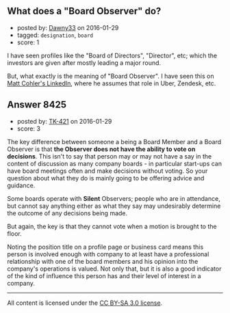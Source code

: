 ## What does a "Board Observer" do?

- posted by: [Dawny33](https://stackexchange.com/users/6444670/dawny33) on 2016-01-29
- tagged: `designation`, `board`
- score: 1

I have seen profiles like the "Board of Directors", "Director", etc; which the investors are given after mostly leading a major round.

But, what exactly is the meaning of "Board Observer".  I have seen this on [Matt Cohler's LinkedIn][1], where he assumes that role in Uber, Zendesk, etc.


  [1]: https://www.linkedin.com/in/mattcohler


## Answer 8425

- posted by: [TK-421](https://stackexchange.com/users/4125630/tk-421) on 2016-01-29
- score: 3

The key difference between someone a being a Board Member and a Board Observer is that **the Observer does not have the ability to vote on decisions**. This isn't to say that person may or may not have a say in the content of discussion as many company boards - in particular start-ups can have board meetings often and make decisions without voting. So your question about what they do is mainly going to be offering advice and guidance. 

Some boards operate with **Silent** Observers; people who are in attendance, but cannot say anything either as what they say may undesirably determine the outcome of any decisions being made.

But again, the key is that they cannot vote when a motion is brought to the floor.

Noting the position title on a profile page or business card means this person is involved enough with company to at least have a professional relationship with one of the board members and his opinion into the company's operations is valued. Not only that, but it is also a good indicator of the kind of influence this person has and their level of interest in a company.



---

All content is licensed under the [CC BY-SA 3.0 license](https://creativecommons.org/licenses/by-sa/3.0/).
